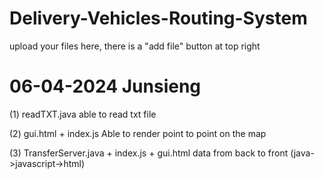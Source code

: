 # Delivery-Vehicles-Routing-System
upload your files here, there is a "add file" button at top right

# 06-04-2024 Junsieng
(1) readTXT.java
    able to read txt file
    
(2) gui.html + index.js
    Able to render point to point on the map
    
(3) TransferServer.java + index.js + gui.html
    data from back to front (java->javascript->html)
